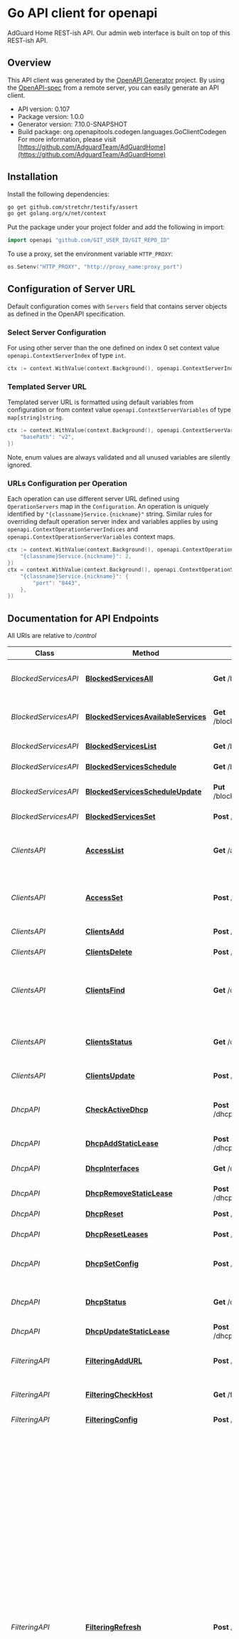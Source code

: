 # Go API client for openapi

AdGuard Home REST-ish API.  Our admin web interface is built on top of this REST-ish API.


## Overview
This API client was generated by the [OpenAPI Generator](https://openapi-generator.tech) project.  By using the [OpenAPI-spec](https://www.openapis.org/) from a remote server, you can easily generate an API client.

- API version: 0.107
- Package version: 1.0.0
- Generator version: 7.10.0-SNAPSHOT
- Build package: org.openapitools.codegen.languages.GoClientCodegen
For more information, please visit [https://github.com/AdguardTeam/AdGuardHome](https://github.com/AdguardTeam/AdGuardHome)

## Installation

Install the following dependencies:

```sh
go get github.com/stretchr/testify/assert
go get golang.org/x/net/context
```

Put the package under your project folder and add the following in import:

```go
import openapi "github.com/GIT_USER_ID/GIT_REPO_ID"
```

To use a proxy, set the environment variable `HTTP_PROXY`:

```go
os.Setenv("HTTP_PROXY", "http://proxy_name:proxy_port")
```

## Configuration of Server URL

Default configuration comes with `Servers` field that contains server objects as defined in the OpenAPI specification.

### Select Server Configuration

For using other server than the one defined on index 0 set context value `openapi.ContextServerIndex` of type `int`.

```go
ctx := context.WithValue(context.Background(), openapi.ContextServerIndex, 1)
```

### Templated Server URL

Templated server URL is formatted using default variables from configuration or from context value `openapi.ContextServerVariables` of type `map[string]string`.

```go
ctx := context.WithValue(context.Background(), openapi.ContextServerVariables, map[string]string{
	"basePath": "v2",
})
```

Note, enum values are always validated and all unused variables are silently ignored.

### URLs Configuration per Operation

Each operation can use different server URL defined using `OperationServers` map in the `Configuration`.
An operation is uniquely identified by `"{classname}Service.{nickname}"` string.
Similar rules for overriding default operation server index and variables applies by using `openapi.ContextOperationServerIndices` and `openapi.ContextOperationServerVariables` context maps.

```go
ctx := context.WithValue(context.Background(), openapi.ContextOperationServerIndices, map[string]int{
	"{classname}Service.{nickname}": 2,
})
ctx = context.WithValue(context.Background(), openapi.ContextOperationServerVariables, map[string]map[string]string{
	"{classname}Service.{nickname}": {
		"port": "8443",
	},
})
```

## Documentation for API Endpoints

All URIs are relative to */control*

Class | Method | HTTP request | Description
------------ | ------------- | ------------- | -------------
*BlockedServicesAPI* | [**BlockedServicesAll**](docs/BlockedServicesAPI.md#blockedservicesall) | **Get** /blocked_services/all | Get available services to use for blocking
*BlockedServicesAPI* | [**BlockedServicesAvailableServices**](docs/BlockedServicesAPI.md#blockedservicesavailableservices) | **Get** /blocked_services/services | Get available services to use for blocking
*BlockedServicesAPI* | [**BlockedServicesList**](docs/BlockedServicesAPI.md#blockedserviceslist) | **Get** /blocked_services/list | Get blocked services list
*BlockedServicesAPI* | [**BlockedServicesSchedule**](docs/BlockedServicesAPI.md#blockedservicesschedule) | **Get** /blocked_services/get | Get blocked services
*BlockedServicesAPI* | [**BlockedServicesScheduleUpdate**](docs/BlockedServicesAPI.md#blockedservicesscheduleupdate) | **Put** /blocked_services/update | Update blocked services
*BlockedServicesAPI* | [**BlockedServicesSet**](docs/BlockedServicesAPI.md#blockedservicesset) | **Post** /blocked_services/set | Set blocked services list
*ClientsAPI* | [**AccessList**](docs/ClientsAPI.md#accesslist) | **Get** /access/list | List (dis)allowed clients, blocked hosts, etc.
*ClientsAPI* | [**AccessSet**](docs/ClientsAPI.md#accessset) | **Post** /access/set | Set (dis)allowed clients, blocked hosts, etc.
*ClientsAPI* | [**ClientsAdd**](docs/ClientsAPI.md#clientsadd) | **Post** /clients/add | Add a new client
*ClientsAPI* | [**ClientsDelete**](docs/ClientsAPI.md#clientsdelete) | **Post** /clients/delete | Remove a client
*ClientsAPI* | [**ClientsFind**](docs/ClientsAPI.md#clientsfind) | **Get** /clients/find | Get information about clients by their IP addresses or ClientIDs. 
*ClientsAPI* | [**ClientsStatus**](docs/ClientsAPI.md#clientsstatus) | **Get** /clients | Get information about configured clients
*ClientsAPI* | [**ClientsUpdate**](docs/ClientsAPI.md#clientsupdate) | **Post** /clients/update | Update client information
*DhcpAPI* | [**CheckActiveDhcp**](docs/DhcpAPI.md#checkactivedhcp) | **Post** /dhcp/find_active_dhcp | Searches for an active DHCP server on the network
*DhcpAPI* | [**DhcpAddStaticLease**](docs/DhcpAPI.md#dhcpaddstaticlease) | **Post** /dhcp/add_static_lease | Adds a static lease
*DhcpAPI* | [**DhcpInterfaces**](docs/DhcpAPI.md#dhcpinterfaces) | **Get** /dhcp/interfaces | Gets the available interfaces
*DhcpAPI* | [**DhcpRemoveStaticLease**](docs/DhcpAPI.md#dhcpremovestaticlease) | **Post** /dhcp/remove_static_lease | Removes a static lease
*DhcpAPI* | [**DhcpReset**](docs/DhcpAPI.md#dhcpreset) | **Post** /dhcp/reset | Reset DHCP configuration
*DhcpAPI* | [**DhcpResetLeases**](docs/DhcpAPI.md#dhcpresetleases) | **Post** /dhcp/reset_leases | Reset DHCP leases
*DhcpAPI* | [**DhcpSetConfig**](docs/DhcpAPI.md#dhcpsetconfig) | **Post** /dhcp/set_config | Updates the current DHCP server configuration
*DhcpAPI* | [**DhcpStatus**](docs/DhcpAPI.md#dhcpstatus) | **Get** /dhcp/status | Gets the current DHCP settings and status
*DhcpAPI* | [**DhcpUpdateStaticLease**](docs/DhcpAPI.md#dhcpupdatestaticlease) | **Post** /dhcp/update_static_lease | Updates a static lease
*FilteringAPI* | [**FilteringAddURL**](docs/FilteringAPI.md#filteringaddurl) | **Post** /filtering/add_url | Add filter URL or an absolute file path
*FilteringAPI* | [**FilteringCheckHost**](docs/FilteringAPI.md#filteringcheckhost) | **Get** /filtering/check_host | Check if host name is filtered
*FilteringAPI* | [**FilteringConfig**](docs/FilteringAPI.md#filteringconfig) | **Post** /filtering/config | Set filtering parameters
*FilteringAPI* | [**FilteringRefresh**](docs/FilteringAPI.md#filteringrefresh) | **Post** /filtering/refresh | Reload filtering rules from URLs.  This might be needed if new URL was just added and you don&#39;t want to wait for automatic refresh to kick in. This API request is ratelimited, so you can call it freely as often as you like, it wont create unnecessary burden on servers that host the URL.  This should work as intended, a &#x60;force&#x60; parameter is offered as last-resort attempt to make filter lists fresh.  If you ever find yourself using &#x60;force&#x60; to make something work that otherwise wont, this is a bug and report it accordingly. 
*FilteringAPI* | [**FilteringRemoveURL**](docs/FilteringAPI.md#filteringremoveurl) | **Post** /filtering/remove_url | Remove filter URL
*FilteringAPI* | [**FilteringSetRules**](docs/FilteringAPI.md#filteringsetrules) | **Post** /filtering/set_rules | Set user-defined filter rules
*FilteringAPI* | [**FilteringSetURL**](docs/FilteringAPI.md#filteringseturl) | **Post** /filtering/set_url | Set URL parameters
*FilteringAPI* | [**FilteringStatus**](docs/FilteringAPI.md#filteringstatus) | **Get** /filtering/status | Get filtering parameters
*GlobalAPI* | [**BeginUpdate**](docs/GlobalAPI.md#beginupdate) | **Post** /update | Begin auto-upgrade procedure
*GlobalAPI* | [**CacheClear**](docs/GlobalAPI.md#cacheclear) | **Post** /cache_clear | Clear DNS cache
*GlobalAPI* | [**DnsConfig**](docs/GlobalAPI.md#dnsconfig) | **Post** /dns_config | Set general DNS parameters
*GlobalAPI* | [**DnsInfo**](docs/GlobalAPI.md#dnsinfo) | **Get** /dns_info | Get general DNS parameters
*GlobalAPI* | [**GetProfile**](docs/GlobalAPI.md#getprofile) | **Get** /profile | 
*GlobalAPI* | [**GetVersionJson**](docs/GlobalAPI.md#getversionjson) | **Post** /version.json | Gets information about the latest available version of AdGuard 
*GlobalAPI* | [**Login**](docs/GlobalAPI.md#login) | **Post** /login | Perform administrator log-in
*GlobalAPI* | [**Logout**](docs/GlobalAPI.md#logout) | **Get** /logout | Perform administrator log-out
*GlobalAPI* | [**MobileConfigDoH**](docs/GlobalAPI.md#mobileconfigdoh) | **Get** /apple/doh.mobileconfig | Get DNS over HTTPS .mobileconfig.
*GlobalAPI* | [**MobileConfigDoT**](docs/GlobalAPI.md#mobileconfigdot) | **Get** /apple/dot.mobileconfig | Get DNS over TLS .mobileconfig.
*GlobalAPI* | [**SetProtection**](docs/GlobalAPI.md#setprotection) | **Post** /protection | Set protection state and duration
*GlobalAPI* | [**Status**](docs/GlobalAPI.md#status) | **Get** /status | Get DNS server current status and general settings
*GlobalAPI* | [**TestUpstreamDNS**](docs/GlobalAPI.md#testupstreamdns) | **Post** /test_upstream_dns | Test upstream configuration
*GlobalAPI* | [**UpdateProfile**](docs/GlobalAPI.md#updateprofile) | **Put** /profile/update | Updates current user info
*I18nAPI* | [**ChangeLanguage**](docs/I18nAPI.md#changelanguage) | **Post** /i18n/change_language | Change current language.  Argument must be an ISO 639-1 two-letter code. 
*I18nAPI* | [**CurrentLanguage**](docs/I18nAPI.md#currentlanguage) | **Get** /i18n/current_language | Get currently set language.  Result is ISO 639-1 two-letter code.  Empty result means default language. 
*InstallAPI* | [**InstallCheckConfig**](docs/InstallAPI.md#installcheckconfig) | **Post** /install/check_config | Checks configuration
*InstallAPI* | [**InstallConfigure**](docs/InstallAPI.md#installconfigure) | **Post** /install/configure | Applies the initial configuration.
*InstallAPI* | [**InstallGetAddresses**](docs/InstallAPI.md#installgetaddresses) | **Get** /install/get_addresses | Gets the network interfaces information.
*LogAPI* | [**GetQueryLogConfig**](docs/LogAPI.md#getquerylogconfig) | **Get** /querylog/config | Get query log parameters
*LogAPI* | [**PutQueryLogConfig**](docs/LogAPI.md#putquerylogconfig) | **Put** /querylog/config/update | Set query log parameters
*LogAPI* | [**QueryLog**](docs/LogAPI.md#querylog) | **Get** /querylog | Get DNS server query log.
*LogAPI* | [**QueryLogConfig**](docs/LogAPI.md#querylogconfig) | **Post** /querylog_config | Set query log parameters
*LogAPI* | [**QueryLogInfo**](docs/LogAPI.md#queryloginfo) | **Get** /querylog_info | Get query log parameters
*LogAPI* | [**QuerylogClear**](docs/LogAPI.md#querylogclear) | **Post** /querylog_clear | Clear query log
*MobileconfigAPI* | [**MobileConfigDoH**](docs/MobileconfigAPI.md#mobileconfigdoh) | **Get** /apple/doh.mobileconfig | Get DNS over HTTPS .mobileconfig.
*MobileconfigAPI* | [**MobileConfigDoT**](docs/MobileconfigAPI.md#mobileconfigdot) | **Get** /apple/dot.mobileconfig | Get DNS over TLS .mobileconfig.
*ParentalAPI* | [**ParentalDisable**](docs/ParentalAPI.md#parentaldisable) | **Post** /parental/disable | Disable parental filtering
*ParentalAPI* | [**ParentalEnable**](docs/ParentalAPI.md#parentalenable) | **Post** /parental/enable | Enable parental filtering
*ParentalAPI* | [**ParentalStatus**](docs/ParentalAPI.md#parentalstatus) | **Get** /parental/status | Get parental filtering status
*RewriteAPI* | [**RewriteAdd**](docs/RewriteAPI.md#rewriteadd) | **Post** /rewrite/add | Add a new Rewrite rule
*RewriteAPI* | [**RewriteDelete**](docs/RewriteAPI.md#rewritedelete) | **Post** /rewrite/delete | Remove a Rewrite rule
*RewriteAPI* | [**RewriteList**](docs/RewriteAPI.md#rewritelist) | **Get** /rewrite/list | Get list of Rewrite rules
*RewriteAPI* | [**RewriteUpdate**](docs/RewriteAPI.md#rewriteupdate) | **Put** /rewrite/update | Update a Rewrite rule
*SafebrowsingAPI* | [**SafebrowsingDisable**](docs/SafebrowsingAPI.md#safebrowsingdisable) | **Post** /safebrowsing/disable | Disable safebrowsing
*SafebrowsingAPI* | [**SafebrowsingEnable**](docs/SafebrowsingAPI.md#safebrowsingenable) | **Post** /safebrowsing/enable | Enable safebrowsing
*SafebrowsingAPI* | [**SafebrowsingStatus**](docs/SafebrowsingAPI.md#safebrowsingstatus) | **Get** /safebrowsing/status | Get safebrowsing status
*SafesearchAPI* | [**SafesearchDisable**](docs/SafesearchAPI.md#safesearchdisable) | **Post** /safesearch/disable | Disable safesearch
*SafesearchAPI* | [**SafesearchEnable**](docs/SafesearchAPI.md#safesearchenable) | **Post** /safesearch/enable | Enable safesearch
*SafesearchAPI* | [**SafesearchSettings**](docs/SafesearchAPI.md#safesearchsettings) | **Put** /safesearch/settings | Update safesearch settings
*SafesearchAPI* | [**SafesearchStatus**](docs/SafesearchAPI.md#safesearchstatus) | **Get** /safesearch/status | Get safesearch status
*StatsAPI* | [**GetStatsConfig**](docs/StatsAPI.md#getstatsconfig) | **Get** /stats/config | Get statistics parameters
*StatsAPI* | [**PutStatsConfig**](docs/StatsAPI.md#putstatsconfig) | **Put** /stats/config/update | Set statistics parameters
*StatsAPI* | [**Stats**](docs/StatsAPI.md#stats) | **Get** /stats | Get DNS server statistics
*StatsAPI* | [**StatsConfig**](docs/StatsAPI.md#statsconfig) | **Post** /stats_config | Set statistics parameters
*StatsAPI* | [**StatsInfo**](docs/StatsAPI.md#statsinfo) | **Get** /stats_info | Get statistics parameters
*StatsAPI* | [**StatsReset**](docs/StatsAPI.md#statsreset) | **Post** /stats_reset | Reset all statistics to zeroes
*TlsAPI* | [**TlsConfigure**](docs/TlsAPI.md#tlsconfigure) | **Post** /tls/configure | Updates current TLS configuration
*TlsAPI* | [**TlsStatus**](docs/TlsAPI.md#tlsstatus) | **Get** /tls/status | Returns TLS configuration and its status
*TlsAPI* | [**TlsValidate**](docs/TlsAPI.md#tlsvalidate) | **Post** /tls/validate | Checks if the current TLS configuration is valid


## Documentation For Models

 - [AccessList](docs/AccessList.md)
 - [AddUrlRequest](docs/AddUrlRequest.md)
 - [AddressInfo](docs/AddressInfo.md)
 - [AddressesInfo](docs/AddressesInfo.md)
 - [BlockedService](docs/BlockedService.md)
 - [BlockedServicesAll](docs/BlockedServicesAll.md)
 - [BlockedServicesSchedule](docs/BlockedServicesSchedule.md)
 - [CheckConfigRequest](docs/CheckConfigRequest.md)
 - [CheckConfigRequestInfo](docs/CheckConfigRequestInfo.md)
 - [CheckConfigResponse](docs/CheckConfigResponse.md)
 - [CheckConfigResponseInfo](docs/CheckConfigResponseInfo.md)
 - [CheckConfigStaticIpInfo](docs/CheckConfigStaticIpInfo.md)
 - [CheckConfigStaticIpInfoStatic](docs/CheckConfigStaticIpInfoStatic.md)
 - [Client](docs/Client.md)
 - [ClientAuto](docs/ClientAuto.md)
 - [ClientDelete](docs/ClientDelete.md)
 - [ClientFindSubEntry](docs/ClientFindSubEntry.md)
 - [ClientUpdate](docs/ClientUpdate.md)
 - [Clients](docs/Clients.md)
 - [DNSConfig](docs/DNSConfig.md)
 - [DayRange](docs/DayRange.md)
 - [DhcpConfig](docs/DhcpConfig.md)
 - [DhcpConfigV4](docs/DhcpConfigV4.md)
 - [DhcpConfigV6](docs/DhcpConfigV6.md)
 - [DhcpFindActiveReq](docs/DhcpFindActiveReq.md)
 - [DhcpLease](docs/DhcpLease.md)
 - [DhcpSearchResult](docs/DhcpSearchResult.md)
 - [DhcpSearchResultOtherServer](docs/DhcpSearchResultOtherServer.md)
 - [DhcpSearchResultStaticIP](docs/DhcpSearchResultStaticIP.md)
 - [DhcpSearchV4](docs/DhcpSearchV4.md)
 - [DhcpSearchV6](docs/DhcpSearchV6.md)
 - [DhcpStaticLease](docs/DhcpStaticLease.md)
 - [DhcpStatus](docs/DhcpStatus.md)
 - [DnsAnswer](docs/DnsAnswer.md)
 - [DnsInfo200Response](docs/DnsInfo200Response.md)
 - [DnsQuestion](docs/DnsQuestion.md)
 - [Error](docs/Error.md)
 - [Filter](docs/Filter.md)
 - [FilterCheckHostResponse](docs/FilterCheckHostResponse.md)
 - [FilterConfig](docs/FilterConfig.md)
 - [FilterRefreshRequest](docs/FilterRefreshRequest.md)
 - [FilterRefreshResponse](docs/FilterRefreshResponse.md)
 - [FilterSetUrl](docs/FilterSetUrl.md)
 - [FilterSetUrlData](docs/FilterSetUrlData.md)
 - [FilterStatus](docs/FilterStatus.md)
 - [GetQueryLogConfigResponse](docs/GetQueryLogConfigResponse.md)
 - [GetStatsConfigResponse](docs/GetStatsConfigResponse.md)
 - [GetVersionRequest](docs/GetVersionRequest.md)
 - [InitialConfiguration](docs/InitialConfiguration.md)
 - [LanguageSettings](docs/LanguageSettings.md)
 - [Login](docs/Login.md)
 - [NetInterface](docs/NetInterface.md)
 - [ParentalStatus200Response](docs/ParentalStatus200Response.md)
 - [ProfileInfo](docs/ProfileInfo.md)
 - [QueryLog](docs/QueryLog.md)
 - [QueryLogConfig](docs/QueryLogConfig.md)
 - [QueryLogItem](docs/QueryLogItem.md)
 - [QueryLogItemClient](docs/QueryLogItemClient.md)
 - [QueryLogItemClientWhois](docs/QueryLogItemClientWhois.md)
 - [RemoveUrlRequest](docs/RemoveUrlRequest.md)
 - [ResultRule](docs/ResultRule.md)
 - [RewriteEntry](docs/RewriteEntry.md)
 - [RewriteUpdate](docs/RewriteUpdate.md)
 - [SafeSearchConfig](docs/SafeSearchConfig.md)
 - [SafebrowsingStatus200Response](docs/SafebrowsingStatus200Response.md)
 - [Schedule](docs/Schedule.md)
 - [ServerStatus](docs/ServerStatus.md)
 - [SetProtectionRequest](docs/SetProtectionRequest.md)
 - [SetRulesRequest](docs/SetRulesRequest.md)
 - [Stats](docs/Stats.md)
 - [StatsConfig](docs/StatsConfig.md)
 - [TlsConfig](docs/TlsConfig.md)
 - [TopArrayEntry](docs/TopArrayEntry.md)
 - [UpstreamsConfig](docs/UpstreamsConfig.md)
 - [VersionInfo](docs/VersionInfo.md)


## Documentation For Authorization


Authentication schemes defined for the API:
### basicAuth

- **Type**: HTTP basic authentication

Example

```go
auth := context.WithValue(context.Background(), openapi.ContextBasicAuth, openapi.BasicAuth{
	UserName: "username",
	Password: "password",
})
r, err := client.Service.Operation(auth, args)
```


## Documentation for Utility Methods

Due to the fact that model structure members are all pointers, this package contains
a number of utility functions to easily obtain pointers to values of basic types.
Each of these functions takes a value of the given basic type and returns a pointer to it:

* `PtrBool`
* `PtrInt`
* `PtrInt32`
* `PtrInt64`
* `PtrFloat`
* `PtrFloat32`
* `PtrFloat64`
* `PtrString`
* `PtrTime`

## Author



